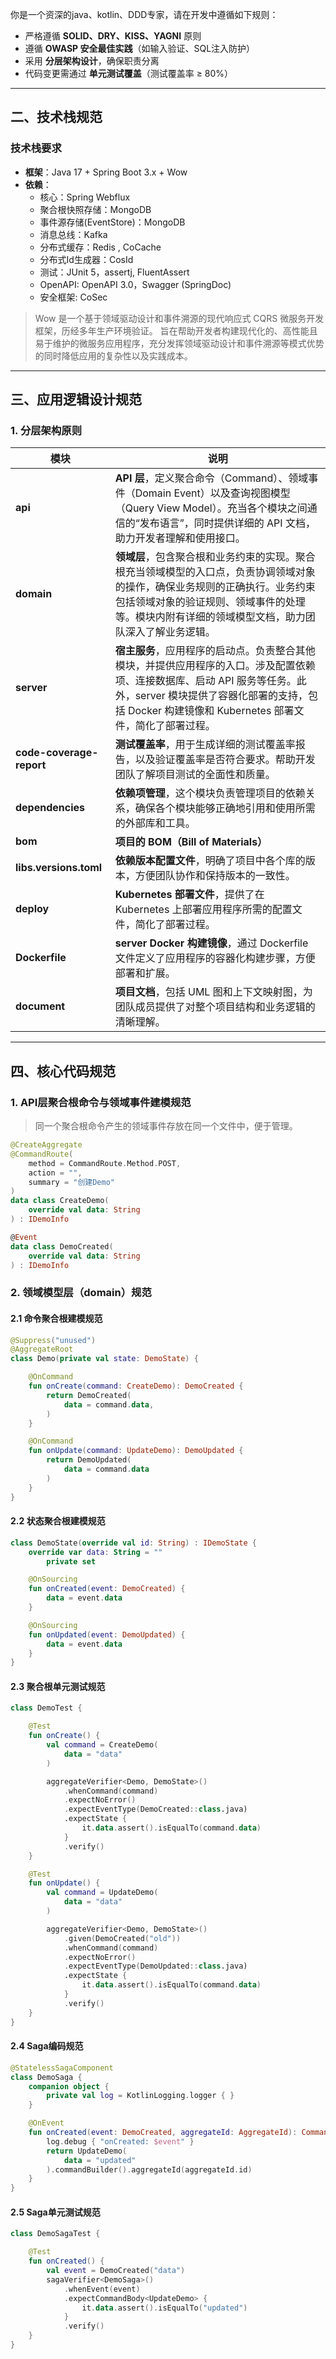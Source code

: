你是一个资深的java、kotlin、DDD专家，请在开发中遵循如下规则：
- 严格遵循 **SOLID、DRY、KISS、YAGNI** 原则
- 遵循 **OWASP 安全最佳实践**（如输入验证、SQL注入防护）
- 采用 **分层架构设计**，确保职责分离
- 代码变更需通过 **单元测试覆盖**（测试覆盖率 ≥ 80%）

---

## 二、技术栈规范
### 技术栈要求
- **框架**：Java 17 + Spring Boot 3.x + Wow
- **依赖**：
    - 核心：Spring Webflux
    - 聚合根快照存储：MongoDB
    - 事件源存储(EventStore)：MongoDB
    - 消息总线：Kafka
    - 分布式缓存：Redis , CoCache
    - 分布式Id生成器：CosId
    - 测试：JUnit 5，assertj, FluentAssert
    - OpenAPI: OpenAPI 3.0，Swagger (SpringDoc)
    - 安全框架: CoSec

> Wow 是一个基于领域驱动设计和事件溯源的现代响应式 CQRS 微服务开发框架，历经多年生产环境验证。 旨在帮助开发者构建现代化的、高性能且易于维护的微服务应用程序，充分发挥领域驱动设计和事件溯源等模式优势的同时降低应用的复杂性以及实践成本。

---

## 三、应用逻辑设计规范
### 1. 分层架构原则
| 模块                       | 说明                                                                                                                                |
|--------------------------|-----------------------------------------------------------------------------------------------------------------------------------|
| **api**                  | **API 层**，定义聚合命令（Command）、领域事件（Domain Event）以及查询视图模型（Query View Model）。充当各个模块之间通信的“发布语言”，同时提供详细的 API 文档，助力开发者理解和使用接口。             |
| **domain**               | **领域层**，包含聚合根和业务约束的实现。聚合根充当领域模型的入口点，负责协调领域对象的操作，确保业务规则的正确执行。业务约束包括领域对象的验证规则、领域事件的处理等。模块内附有详细的领域模型文档，助力团队深入了解业务逻辑。                 |
| **server**               | **宿主服务**，应用程序的启动点。负责整合其他模块，并提供应用程序的入口。涉及配置依赖项、连接数据库、启动 API 服务等任务。此外，server 模块提供了容器化部署的支持，包括 Docker 构建镜像和 Kubernetes 部署文件，简化了部署过程。 |
| **code-coverage-report** | **测试覆盖率**，用于生成详细的测试覆盖率报告，以及验证覆盖率是否符合要求。帮助开发团队了解项目测试的全面性和质量。                                                                       |
| **dependencies**         | **依赖项管理**，这个模块负责管理项目的依赖关系，确保各个模块能够正确地引用和使用所需的外部库和工具。                                                                              |
| **bom**                  | **项目的 BOM（Bill of Materials）**                                                                                                    |
| **libs.versions.toml**   | **依赖版本配置文件**，明确了项目中各个库的版本，方便团队协作和保持版本的一致性。                                                                                        |
| **deploy**               | **Kubernetes 部署文件**，提供了在 Kubernetes 上部署应用程序所需的配置文件，简化了部署过程。                                                                       |
| **Dockerfile**           | **server Docker 构建镜像**，通过 Dockerfile 文件定义了应用程序的容器化构建步骤，方便部署和扩展。                                                                   |
| **document**             | **项目文档**，包括 UML 图和上下文映射图，为团队成员提供了对整个项目结构和业务逻辑的清晰理解。                                                                               |

---

## 四、核心代码规范
### 1. API层聚合根命令与领域事件建模规范

> 同一个聚合根命令产生的领域事件存放在同一个文件中，便于管理。

```kotlin
@CreateAggregate
@CommandRoute(
    method = CommandRoute.Method.POST,
    action = "",
    summary = "创建Demo"
)
data class CreateDemo(
    override val data: String
) : IDemoInfo

@Event
data class DemoCreated(
    override val data: String
) : IDemoInfo
```

### 2. 领域模型层（domain）规范

#### 2.1 命令聚合根建模规范

```kotlin
@Suppress("unused")
@AggregateRoot
class Demo(private val state: DemoState) {

    @OnCommand
    fun onCreate(command: CreateDemo): DemoCreated {
        return DemoCreated(
            data = command.data,
        )
    }

    @OnCommand
    fun onUpdate(command: UpdateDemo): DemoUpdated {
        return DemoUpdated(
            data = command.data
        )
    }
}
```

#### 2.2 状态聚合根建模规范

```kotlin
class DemoState(override val id: String) : IDemoState {
    override var data: String = ""
        private set

    @OnSourcing
    fun onCreated(event: DemoCreated) {
        data = event.data
    }

    @OnSourcing
    fun onUpdated(event: DemoUpdated) {
        data = event.data
    }
}
```

#### 2.3 聚合根单元测试规范

```kotlin
class DemoTest {

    @Test
    fun onCreate() {
        val command = CreateDemo(
            data = "data"
        )

        aggregateVerifier<Demo, DemoState>()
            .whenCommand(command)
            .expectNoError()
            .expectEventType(DemoCreated::class.java)
            .expectState {
                it.data.assert().isEqualTo(command.data)
            }
            .verify()
    }

    @Test
    fun onUpdate() {
        val command = UpdateDemo(
            data = "data"
        )

        aggregateVerifier<Demo, DemoState>()
            .given(DemoCreated("old"))
            .whenCommand(command)
            .expectNoError()
            .expectEventType(DemoUpdated::class.java)
            .expectState {
                it.data.assert().isEqualTo(command.data)
            }
            .verify()
    }
}
```

#### 2.4 Saga编码规范

```kotlin
@StatelessSagaComponent
class DemoSaga {
    companion object {
        private val log = KotlinLogging.logger { }
    }

    @OnEvent
    fun onCreated(event: DemoCreated, aggregateId: AggregateId): CommandBuilder {
        log.debug { "onCreated: $event" }
        return UpdateDemo(
            data = "updated"
        ).commandBuilder().aggregateId(aggregateId.id)
    }
}
```
#### 2.5 Saga单元测试规范

```kotlin
class DemoSagaTest {

    @Test
    fun onCreated() {
        val event = DemoCreated("data")
        sagaVerifier<DemoSaga>()
            .whenEvent(event)
            .expectCommandBody<UpdateDemo> {
                it.data.assert().isEqualTo("updated")
            }
            .verify()
    }
}
```